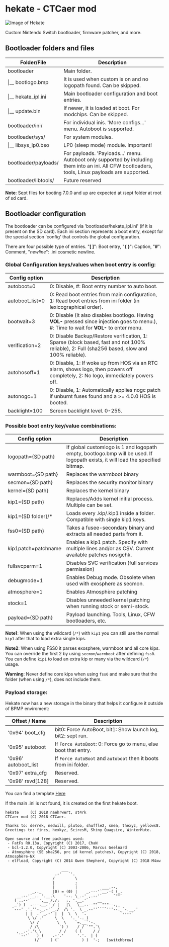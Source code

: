 # hekate - CTCaer mod

![Image of Hekate](https://i.imgur.com/O3REoy5.png)


Custom Nintendo Switch bootloader, firmware patcher, and more.


## Bootloader folders and files

| Folder/File          | Description                                                           |
| -------------------- | --------------------------------------------------------------------- |
| bootloader           | Main folder.                                                          |
|  \|__ bootlogo.bmp   | It is used when custom is on and no logopath found. Can be skipped.   |
|  \|__ hekate_ipl.ini | Main bootloader configuration and boot entries.                       |
|  \|__ update.bin     | If newer, it is loaded at boot. For modchips. Can be skipped.         |
| bootloader/ini/      | For individual inis. 'More configs...' menu. Autoboot is supported.   |
| bootloader/sys/      | For system modules.                                                   |
|  \|__ libsys_lp0.bso | LP0 (sleep mode) module. Important!                                   |
| bootloader/payloads/ | For payloads. 'Payloads...' menu. Autoboot only supported by including them into an ini. All CFW bootloaders, tools, Linux payloads are supported. |
| bootloader/libtools/ | Future reserved                                                       |

**Note**: Sept files for booting 7.0.0 and up are expected at /sept folder at root of sd card.


## Bootloader configuration

The bootloader can be configured via 'bootloader/hekate_ipl.ini' (if it is present on the SD card). Each ini section represents a boot entry, except for the special section 'config' that controls the global configuration.


There are four possible type of entries. "**[ ]**": Boot entry, "**{ }**": Caption, "**#**": Comment, "*newline*": .ini cosmetic newline.


### Global Configuration keys/values when boot entry is **config**:

| Config option      | Description                                                |
| ------------------ | ---------------------------------------------------------- |
| autoboot=0         | 0: Disable, #: Boot entry number to auto boot.             |
| autoboot_list=0    | 0: Read boot entries from main configuration, 1: Read boot entries from ini folder (in lexicographical order). |
| bootwait=3         | 0: Disable (It also disables bootlogo. Having **VOL-** pressed since injection goes to menu.), #: Time to wait for **VOL-** to enter menu. |
| verification=2     | 0: Disable Backup/Restore verification, 1: Sparse (block based, fast and not 100% reliable), 2: Full (sha256 based, slow and 100% reliable). |
| autohosoff=1       | 0: Disable, 1: If woke up from HOS via an RTC alarm, shows logo, then powers off completely, 2: No logo, immediately powers off.|
| autonogc=1         | 0: Disable, 1: Automatically applies nogc patch if unburnt fuses found and a >= 4.0.0 HOS is booted. |
| backlight=100      | Screen backlight level. 0-255.                             |


### Possible boot entry key/value combinations:

| Config option      | Description                                                |
| ------------------ | ---------------------------------------------------------- |
| logopath={SD path} | If global customlogo is 1 and logopath empty, bootlogo.bmp will be used. If logopath exists, it will load the specified bitmap. |
| warmboot={SD path} | Replaces the warmboot binary                               |
| secmon={SD path}   | Replaces the security monitor binary                       |
| kernel={SD path}   | Replaces the kernel binary                                 |
| kip1={SD path}     | Replaces/Adds kernel initial process. Multiple can be set. |
| kip1={SD folder}/* | Loads every .kip/.kip1 inside a folder. Compatible with single kip1 keys. |
| fss0={SD path}     | Takes a fusee-secondary binary and extracts all needed parts from it. |
| kip1patch=patchname| Enables a kip1 patch. Specify with multiple lines and/or as CSV. Current available patches nosigchk. |
| fullsvcperm=1      | Disables SVC verification (full services permission)       |
| debugmode=1        | Enables Debug mode. Obsolete when used with exosphere as secmon. |
| atmosphere=1       | Enables Atmosphère patching                                |
| stock=1            | Disables unneeded kernel patching when running stock or semi-stock. |
| payload={SD path}  | Payload launching. Tools, Linux, CFW bootloaders, etc.     |

**Note1**: When using the wildcard (`/*`) with `kip1` you can still use the normal `kip1` after that to load extra single kips.

**Note2**: When using FSS0 it parses exosphere, warmboot and all core kips. You can override the first 2 by using `secmon`/`warmboot` after defining `fss0`.
You can define `kip1` to load an extra kip or many via the wildcard (`/*`) usage.

**Warning**: Never define core kips when using `fss0` and make sure that the folder (when using `/*`), does not include them.


### Payload storage:

Hekate now has a new storage in the binary that helps it configure it outside of BPMP enviroment:

| Offset / Name        | Description                                                       |
| -------------------- | ----------------------------------------------------------------- |
| '0x94' boot_cfg      | bit0: Force AutoBoot, bit1: Show launch log, bit2: sept run.      |
| '0x95' autoboot      | If `Force AutoBoot`: 0: Force go to menu, else boot that entry.   |
| '0x96' autoboot_list | If `Force AutoBoot` and `autoboot` then it boots from ini folder. |
| '0x97' extra_cfg     | Reserved.                                                         |
| '0x98' rsvd[128]     | Reserved.                                                         |


You can find a template [Here](./res/hekate_ipl_template.ini)

If the main .ini is not found, it is created on the first hekate boot.


```
hekate     (C) 2018 naehrwert, st4rk
CTCaer mod (C) 2018 CTCaer.

Thanks to: derrek, nedwill, plutoo, shuffle2, smea, thexyz, yellows8.
Greetings to: fincs, hexkyz, SciresM, Shiny Quagsire, WinterMute.

Open source and free packages used:
 - FatFs R0.13a, Copyright (C) 2017, ChaN
 - bcl-1.2.0, Copyright (C) 2003-2006, Marcus Geelnard
 - Atmosphère (SE sha256, prc id kernel patches), Copyright (C) 2018, Atmosphère-NX
 - elfload, Copyright (C) 2014 Owen Shepherd, Copyright (C) 2018 M4xw

                         ___
                      .-'   `'.
                     /         \
                     |         ;
                     |         |           ___.--,
            _.._     |0) = (0) |    _.---'`__.-( (_.
     __.--'`_.. '.__.\    '--. \_.-' ,.--'`     `""`
    ( ,.--'`   ',__ /./;   ;, '.__.'`    __
    _`) )  .---.__.' / |   |\   \__..--""  """--.,_
   `---' .'.''-._.-'`_./  /\ '.  \ _.--''````'''--._`-.__.'
         | |  .' _.-' |  |  \  \  '.               `----`
          \ \/ .'     \  \   '. '-._)
           \/ /        \  \    `=.__`'-.
           / /\         `) )    / / `"".`\
     , _.-'.'\ \        / /    ( (     / /
      `--'`   ) )    .-'.'      '.'.  | (
             (/`    ( (`          ) )  '-;   [switchbrew]
```
